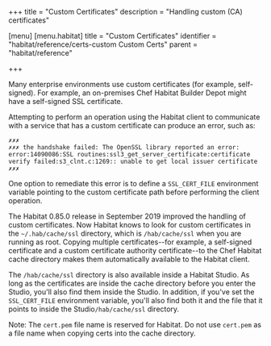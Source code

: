 +++
title = "Custom Certificates"
description = "Handling custom (CA) certificates"

[menu]
  [menu.habitat]
    title = "Custom Certificates"
    identifier = "habitat/reference/certs-custom Custom Certs"
    parent = "habitat/reference"

+++

Many enterprise environments use custom certificates (for example, self-signed). For example, an on-premises Chef Habitat Builder Depot might have a self-signed SSL certificate.

Attempting to perform an operation using the Habitat client to communicate with a service that has a custom certificate can produce an error, such as:

```output
✗✗✗
✗✗✗ the handshake failed: The OpenSSL library reported an error: error:14090086:SSL routines:ssl3_get_server_certificate:certificate verify failed:s3_clnt.c:1269:: unable to get local issuer certificate
✗✗✗
```

One option to remediate this error is to define a `SSL_CERT_FILE` environment variable pointing to the custom certificate path before performing the client operation.

The Habitat 0.85.0 release in September 2019 improved the handling of custom certificates.  Now Habitat knows to look for custom certificates in the `~/.hab/cache/ssl` directory, which is `/hab/cache/ssl` when you are running as root. Copying multiple certificates--for example, a self-signed certificate and a custom certificate authority certificate--to the Chef Habitat cache directory makes them automatically available to the Habitat client.

The `/hab/cache/ssl` directory is also available inside a Habitat Studio. As long as the certificates are inside the cache directory before you enter the Studio, you'll also find them inside the Studio. In addition, if you've set the `SSL_CERT_FILE` environment variable, you'll also find both it and the file that it points to inside the Studio`/hab/cache/ssl` directory.

Note: The `cert.pem` file name is reserved for Habitat. Do not use `cert.pem` as a file name when copying certs into the cache directory.
